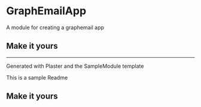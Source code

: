 # GraphEmailApp

A module for creating a graphemail app

## Make it yours

---
Generated with Plaster and the SampleModule template


This is a sample Readme

## Make it yours
